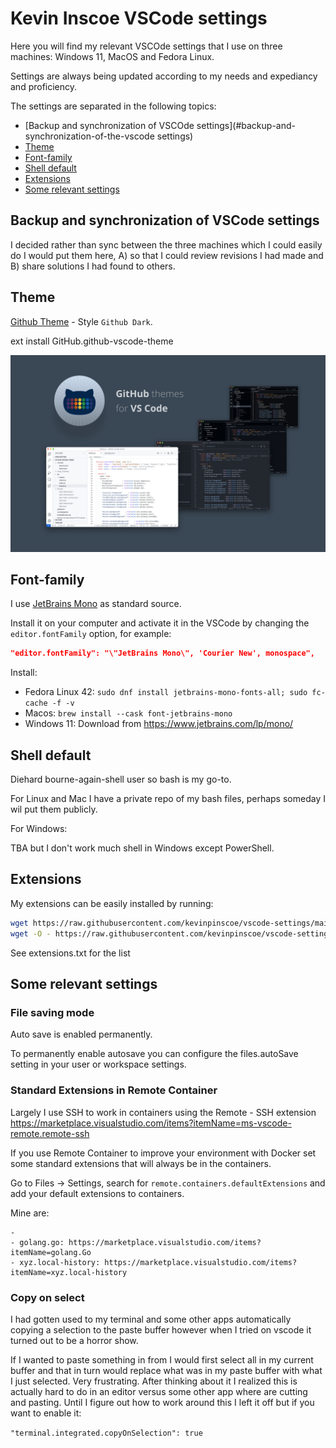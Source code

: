 # Kevin Inscoe VSCode settings

Here you will find my relevant VSCOde settings that I use on three machines: Windows 11, MacOS and Fedora Linux.

Settings are always being updated according to my needs and expediancy and proficiency.

The settings are separated in the following topics:

- [Backup and synchronization of VSCOde settings](#backup-and-synchronization-of-the-vscode settings)
- [Theme](#theme)
- [Font-family](#font-family)
- [Shell default](#shell-default)
- [Extensions](#extensions)
- [Some relevant settings](#some-settings-relevant)

## Backup and synchronization of VSCode settings

I decided rather than sync between the three machines which I could easily do I would
put them here, A) so that I could review revisions I had made and B) share solutions I had found to others.

## Theme

[Github Theme](https://marketplace.visualstudio.com/items?itemName=GitHub.github-vscode-theme) - Style `Github Dark`.

ext install GitHub.github-vscode-theme

![ Github Theme](images/github-dark.png)

## Font-family

I use [JetBrains Mono](https://www.jetbrains.com/lp/mono/) as standard source.

Install it on your computer and activate it in the VSCode by changing the `editor.fontFamily` option, for example:

```json
"editor.fontFamily": "\"JetBrains Mono\", 'Courier New', monospace",
````
Install:

- Fedora Linux 42: `sudo dnf install jetbrains-mono-fonts-all; sudo fc-cache -f -v
`
- Macos: `brew install --cask font-jetbrains-mono`
- Windows 11: Download from https://www.jetbrains.com/lp/mono/

## Shell default

Diehard bourne-again-shell user so bash is my go-to.

For Linux and Mac I have a private repo of my bash files, perhaps someday I wil put them publicly.

For Windows:

TBA but I don't work much shell in Windows except PowerShell.

## Extensions

My extensions can be easily installed by running:

```bash
wget https://raw.githubusercontent.com/kevinpinscoe/vscode-settings/main/vscode-settings/extensions.txt
wget -O - https://raw.githubusercontent.com/kevinpinscoe/vscode-settings/main/install-extensions.sh | bash
````
See extensions.txt for the list

## Some relevant settings

### File saving mode

Auto save is enabled permanently. 

To permanently enable autosave you can configure the files.autoSave setting in your user or workspace settings.

### Standard Extensions in Remote Container

Largely I use SSH to work in containers using the Remote - SSH extension https://marketplace.visualstudio.com/items?itemName=ms-vscode-remote.remote-ssh

If you use Remote Container to improve your environment with Docker set some standard extensions that will always be in the containers.

Go to Files -> Settings, search for `remote.containers.defaultExtensions` and add your default extensions to containers.

Mine are:

````
- 
- golang.go: https://marketplace.visualstudio.com/items?itemName=golang.Go
- xyz.local-history: https://marketplace.visualstudio.com/items?itemName=xyz.local-history
````

### Copy on select

I had gotten used to my terminal and some other apps automatically copying a selection
to the paste buffer however when I tried on vscode it turned out to be a horror show.

If I wanted to paste something in from I would first select all in my current buffer and that in turn would replace what was in my paste buffer with what I just selected. Very frustrating. After thinking about it I realized this is actually hard to do in an editor 
versus some other app where are cutting and pasting. Until I figure out how to work around
this I left it off but if you want to enable it:

`"terminal.integrated.copyOnSelection": true`
